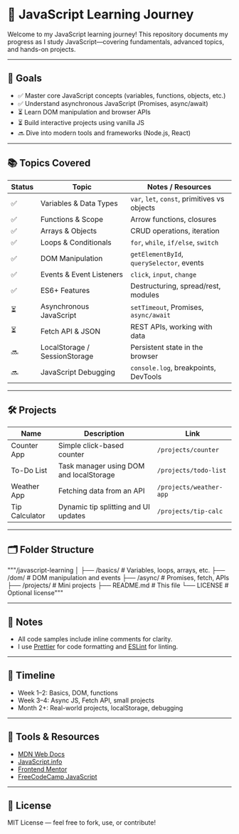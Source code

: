 # 🧠 JavaScript Learning Journey

Welcome to my JavaScript learning journey! This repository documents my progress as I study JavaScript—covering fundamentals, advanced topics, and hands-on projects.

---

## 🚀 Goals

- ✅ Master core JavaScript concepts (variables, functions, objects, etc.)
- ✅ Understand asynchronous JavaScript (Promises, async/await)
- ⏳ Learn DOM manipulation and browser APIs
- ⏳ Build interactive projects using vanilla JS
- 🔜 Dive into modern tools and frameworks (Node.js, React)

---

## 📚 Topics Covered

| Status | Topic                      | Notes / Resources                            |
|--------|---------------------------|----------------------------------------------|
| ✅     | Variables & Data Types     | `var`, `let`, `const`, primitives vs objects |
| ✅     | Functions & Scope          | Arrow functions, closures                    |
| ✅     | Arrays & Objects           | CRUD operations, iteration                   |
| ✅     | Loops & Conditionals       | `for`, `while`, `if/else`, `switch`          |
| ✅     | DOM Manipulation           | `getElementById`, `querySelector`, events    |
| ✅     | Events & Event Listeners   | `click`, `input`, `change`                   |
| ✅     | ES6+ Features              | Destructuring, spread/rest, modules          |
| ⏳     | Asynchronous JavaScript    | `setTimeout`, Promises, `async/await`        |
| ⏳     | Fetch API & JSON           | REST APIs, working with data                 |
| 🔜     | LocalStorage / SessionStorage | Persistent state in the browser           |
| 🔜     | JavaScript Debugging       | `console.log`, breakpoints, DevTools         |

---

## 🛠️ Projects

| Name               | Description                                | Link                    |
|--------------------|--------------------------------------------|-------------------------|
| Counter App        | Simple click-based counter                 | `/projects/counter`     |
| To-Do List         | Task manager using DOM and localStorage    | `/projects/todo-list`   |
| Weather App        | Fetching data from an API                  | `/projects/weather-app` |
| Tip Calculator     | Dynamic tip splitting and UI updates       | `/projects/tip-calc`    |

---

## 🗂️ Folder Structure

"""/javascript-learning
│
├── /basics/ # Variables, loops, arrays, etc.
├── /dom/ # DOM manipulation and events
├── /async/ # Promises, fetch, APIs
├── /projects/ # Mini projects
├── README.md # This file
└── LICENSE # Optional license"""


---

## 📌 Notes

- All code samples include inline comments for clarity.
- I use [Prettier](https://prettier.io/) for code formatting and [ESLint](https://eslint.org/) for linting.
---

## 📅 Timeline

- Week 1–2: Basics, DOM, functions
- Week 3–4: Async JS, Fetch API, small projects
- Month 2+: Real-world projects, localStorage, debugging

---

## 🧰 Tools & Resources

- [MDN Web Docs](https://developer.mozilla.org/en-US/docs/Web/JavaScript)
- [JavaScript.info](https://javascript.info/)
- [Frontend Mentor](https://www.frontendmentor.io/)
- [FreeCodeCamp JavaScript](https://www.freecodecamp.org/learn/)

---

## 📝 License

MIT License — feel free to fork, use, or contribute!
